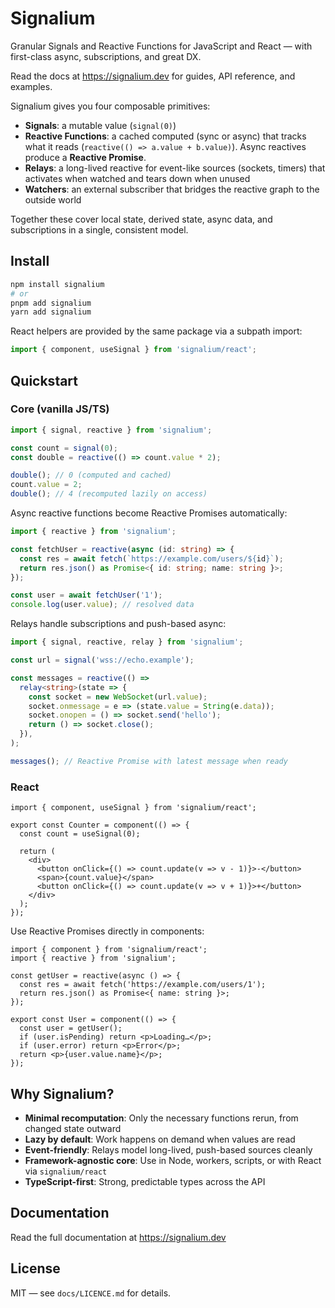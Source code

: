 # Signalium

Granular Signals and Reactive Functions for JavaScript and React — with first-class async, subscriptions, and great DX.

Read the docs at https://signalium.dev for guides, API reference, and examples.

Signalium gives you four composable primitives:

- **Signals**: a mutable value (`signal(0)`)
- **Reactive Functions**: a cached computed (sync or async) that tracks what it reads (`reactive(() => a.value + b.value)`). Async reactives produce a **Reactive Promise**.
- **Relays**: a long-lived reactive for event-like sources (sockets, timers) that activates when watched and tears down when unused
- **Watchers**: an external subscriber that bridges the reactive graph to the outside world

Together these cover local state, derived state, async data, and subscriptions in a single, consistent model.

## Install

```bash
npm install signalium
# or
pnpm add signalium
yarn add signalium
```

React helpers are provided by the same package via a subpath import:

```ts
import { component, useSignal } from 'signalium/react';
```

## Quickstart

### Core (vanilla JS/TS)

```ts
import { signal, reactive } from 'signalium';

const count = signal(0);
const double = reactive(() => count.value * 2);

double(); // 0 (computed and cached)
count.value = 2;
double(); // 4 (recomputed lazily on access)
```

Async reactive functions become Reactive Promises automatically:

```ts
import { reactive } from 'signalium';

const fetchUser = reactive(async (id: string) => {
  const res = await fetch(`https://example.com/users/${id}`);
  return res.json() as Promise<{ id: string; name: string }>;
});

const user = await fetchUser('1');
console.log(user.value); // resolved data
```

Relays handle subscriptions and push-based async:

```ts
import { signal, reactive, relay } from 'signalium';

const url = signal('wss://echo.example');

const messages = reactive(() =>
  relay<string>(state => {
    const socket = new WebSocket(url.value);
    socket.onmessage = e => (state.value = String(e.data));
    socket.onopen = () => socket.send('hello');
    return () => socket.close();
  }),
);

messages(); // Reactive Promise with latest message when ready
```

### React

```tsx
import { component, useSignal } from 'signalium/react';

export const Counter = component(() => {
  const count = useSignal(0);

  return (
    <div>
      <button onClick={() => count.update(v => v - 1)}>-</button>
      <span>{count.value}</span>
      <button onClick={() => count.update(v => v + 1)}>+</button>
    </div>
  );
});
```

Use Reactive Promises directly in components:

```tsx
import { component } from 'signalium/react';
import { reactive } from 'signalium';

const getUser = reactive(async () => {
  const res = await fetch('https://example.com/users/1');
  return res.json() as Promise<{ name: string }>;
});

export const User = component(() => {
  const user = getUser();
  if (user.isPending) return <p>Loading…</p>;
  if (user.error) return <p>Error</p>;
  return <p>{user.value.name}</p>;
});
```

## Why Signalium?

- **Minimal recomputation**: Only the necessary functions rerun, from changed state outward
- **Lazy by default**: Work happens on demand when values are read
- **Event-friendly**: Relays model long-lived, push-based sources cleanly
- **Framework-agnostic core**: Use in Node, workers, scripts, or with React via `signalium/react`
- **TypeScript-first**: Strong, predictable types across the API

## Documentation

Read the full documentation at https://signalium.dev

## License

MIT — see `docs/LICENCE.md` for details.
